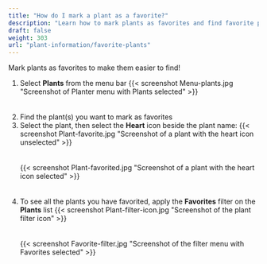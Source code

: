 ```yaml
---
title: "How do I mark a plant as a favorite?"
description: "Learn how to mark plants as favorites and find favorite plants"
draft: false
weight: 303
url: "plant-information/favorite-plants"
---
```


Mark plants as favorites to make them easier to find!

1. Select **Plants** from the menu bar
{{< screenshot Menu-plants.jpg "Screenshot of Planter menu with Plants selected" >}}<br /><br /><br />
2. Find the plant(s) you want to mark as favorites
3. Select the plant, then select the **Heart** icon beside the plant name:
{{< screenshot Plant-favorite.jpg "Screenshot of a plant with the heart icon unselected" >}}<br /><br /><br />
{{< screenshot Plant-favorited.jpg "Screenshot of a plant with the heart icon selected" >}}<br /><br /><br />
4. To see all the plants you have favorited, apply the **Favorites** filter on the **Plants** list
{{< screenshot Plant-filter-icon.jpg "Screenshot of the plant filter icon" >}}<br /><br /><br />
{{< screenshot Favorite-filter.jpg "Screenshot of the filter menu with Favorites selected" >}}
